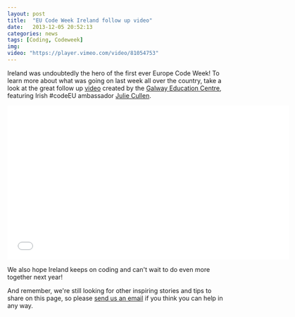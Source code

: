 ```yaml
---
layout: post
title:  "EU Code Week Ireland follow up video"
date:   2013-12-05 20:52:13
categories: news
tags: [Coding, Codeweek]
img: 
video: "https://player.vimeo.com/video/81054753"
---
```


Ireland was undoubtedly the hero of the first ever Europe Code Week! To learn more about what was going on last week all over the country, take a look at the great follow up [video](https://vimeo.com/81054753) created by the [Galway Education Centre](http://www.galwayec.ie), featuring Irish #codeEU ambassador [Julie Cullen](https://twitter.com/cullej29).

<iframe src="//player.vimeo.com/video/81054753" width="640" height="350" frameborder="0" webkitallowfullscreen mozallowfullscreen allowfullscreen></iframe>

We also hope Ireland keeps on coding and can't wait to do even more together next year! 

And remember, we're still looking for other inspiring stories and tips to share on this page, so please <a href="mailto:{{ site.contact.email }}">send us an email</a> if you think you can help in any way.